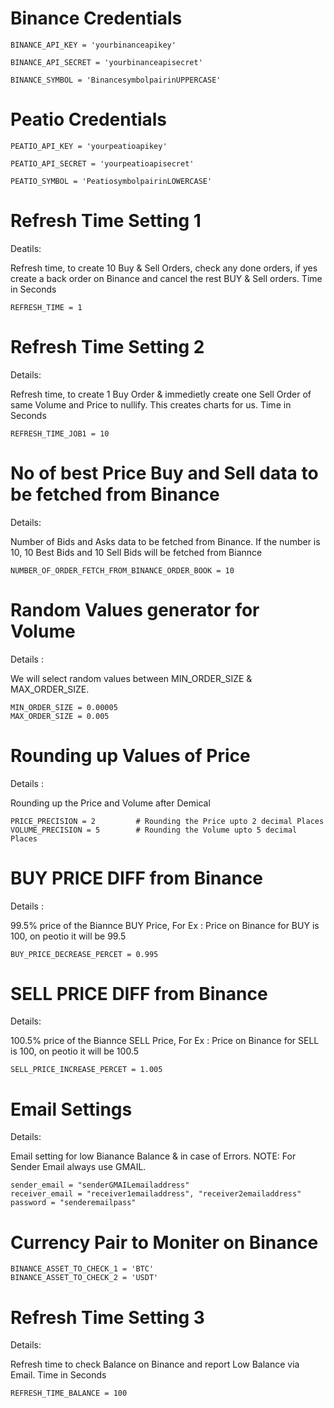#   Binance Credentials
```
BINANCE_API_KEY = 'yourbinanceapikey'

BINANCE_API_SECRET = 'yourbinanceapisecret'

BINANCE_SYMBOL = 'BinancesymbolpairinUPPERCASE'
```

#   Peatio Credentials
```
PEATIO_API_KEY = 'yourpeatioapikey'

PEATIO_API_SECRET = 'yourpeatioapisecret'

PEATIO_SYMBOL = 'PeatiosymbolpairinLOWERCASE'
```

# Refresh Time Setting 1
Deatils:

Refresh time, to create 10 Buy & Sell Orders, check any done orders, 
if yes create a back order on Binance and cancel the rest BUY & Sell orders. Time in Seconds

```
REFRESH_TIME = 1
```
# Refresh Time Setting 2
Details:

Refresh time, to create 1 Buy Order & immedietly create one Sell Order of same Volume and Price to nullify. 
This creates charts for us. Time in Seconds
```
REFRESH_TIME_JOB1 = 10
```

# No of best Price Buy and Sell data to be fetched from Binance
Details:

Number of Bids and Asks data to be fetched from Binance. 
If the number is 10, 10 Best Bids and 10 Sell Bids will be fetched from Biannce
```
NUMBER_OF_ORDER_FETCH_FROM_BINANCE_ORDER_BOOK = 10 
```

# Random Values generator for Volume
Details :

We will select random values between MIN_ORDER_SIZE & MAX_ORDER_SIZE. 
```
MIN_ORDER_SIZE = 0.00005    
MAX_ORDER_SIZE = 0.005      
```

# Rounding up Values of Price 
Details :

Rounding up the Price and Volume after Demical 
```
PRICE_PRECISION = 2         # Rounding the Price upto 2 decimal Places
VOLUME_PRECISION = 5        # Rounding the Volume upto 5 decimal Places
```
# BUY PRICE DIFF from Binance 
Details :

99.5% price of the Biannce BUY Price, For Ex : Price on Binance for BUY is 100, on peotio it will be 99.5
```
BUY_PRICE_DECREASE_PERCET = 0.995   
```

# SELL PRICE DIFF from Binance
Details:

100.5% price of the Biannce SELL Price, For Ex : Price on Binance for SELL is 100, on peotio it will be 100.5
```
SELL_PRICE_INCREASE_PERCET = 1.005  
```

# Email Settings
Details: 

Email setting for low Bianance Balance & in case of Errors.
NOTE: For Sender Email always use GMAIL.
```
sender_email = "senderGMAILemailaddress"
receiver_email = "receiver1emailaddress", "receiver2emailaddress"
password = "senderemailpass"
```

# Currency Pair to Moniter on Binance
```
BINANCE_ASSET_TO_CHECK_1 = 'BTC'
BINANCE_ASSET_TO_CHECK_2 = 'USDT'
```
# Refresh Time Setting 3
Details: 

Refresh time to check Balance on Binance and report Low Balance via Email. Time in Seconds
```
REFRESH_TIME_BALANCE = 100
```

